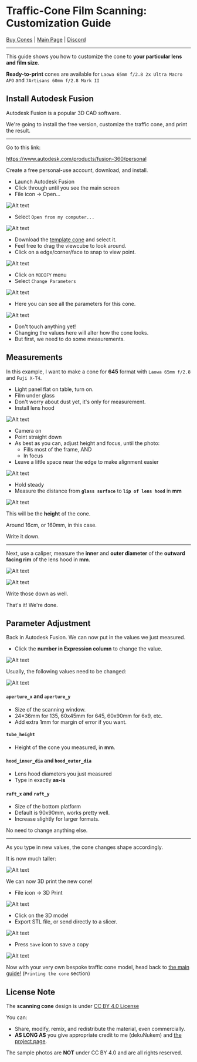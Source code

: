 # Traffic-Cone Film Scanning: Customization Guide

[Buy Cones]() | [Main Page](README.md) | [Discord](https://discord.gg/wB9mKjD2Cn)

----------

This guide shows you how to customize the cone to **your particular lens and film size**.

**Ready-to-print** cones are available for `Laowa 65mm f/2.8 2x Ultra Macro APO` and `7Artisans 60mm f/2.8 Mark II`

## Install Autodesk Fusion

Autodesk Fusion is a popular 3D CAD software.

We're going to install the free version, customize the traffic cone, and print the result.

------

Go to this link:

https://www.autodesk.com/products/fusion-360/personal

Create a free personal-use account, download, and install.

* Launch Autodesk Fusion
* Click through until you see the main screen
* File icon -> Open...

![Alt text](images/open.png)

* Select `Open from my computer...`

![Alt text](images/frompc.png)

* Download the [template cone](https://github.com/dekuNukem/traffic-cone-film-scanning/raw/master/3d_models/cone_template.f3d) and select it.
* Feel free to drag the viewcube to look around.
* Click on a edge/corner/face to snap to view point.

![Alt text](images/tempcone.png)

* Click on `MODIFY` menu
* Select `Change Parameters`

![Alt text](images/changepara.png)

* Here you can see all the parameters for this cone.

![Alt text](images/parameters_35mm.png)

* Don't touch anything yet!
* Changing the values here will alter how the cone looks. 
* But first, we need to do some measurements.

## Measurements

In this example, I want to make a cone for **645** format with `Laowa 65mm f/2.8` and `Fuji X-T4`.

* Light panel flat on table, turn on.
* Film under glass
* Don't worry about dust yet, it's only for measurement.
* Install lens hood

![Alt text](images/measurestart.jpeg)

* Camera on
* Point straight down
* As best as you can, adjust height and focus, until the photo:
	* Fills most of the frame, AND
	* In focus
* Leave a little space near the edge to make alignment easier 

![Alt text](images/heightfocus.png)

* Hold steady
* Measure the distance from **`glass surface`** to **`lip of lens hood`** in **mm**

![Alt text](images/ruler.jpeg)

This will be the **height** of the cone.

Around 16cm, or 160mm, in this case.

Write it down.

----

Next, use a caliper, measure the **inner** and **outer diameter** of the **outward facing rim** of the lens hood in **mm**.

![Alt text](images/hoodin.jpeg)

![Alt text](images/hoodout.jpeg)

Write those down as well.

That's it! We're done.

## Parameter Adjustment

Back in Autodesk Fusion. We can now put in the values we just measured.

* Click the **number in Expression column** to change the value.

![Alt text](images/click.png)

Usually, the following values need to be changed:

![Alt text](images/newpara.png)

#### `aperture_x` and `aperture_y`

* Size of the scanning window.
* 24×36mm for 135, 60x45mm for 645, 60x90mm for 6x9, etc.
* Add extra 1mm for margin of error if you want.

#### `tube_height`

* Height of the cone you measured, in **mm**.

#### `hood_inner_dia` and `hood_outer_dia`

* Lens hood diameters you just measured
* Type in exactly **as-is**

#### `raft_x` and `raft_y`

* Size of the bottom platform
* Default is 90x90mm, works pretty well.
* Increase slightly for larger formats.


No need to change anything else.

---------

As you type in new values, the cone changes shape accordingly.

It is now much taller:

![Alt text](images/newcone.png)

We can now 3D print the new cone!

* File icon -> 3D Print 

![Alt text](images/f3d.png)

* Click on the 3D model
* Export STL file, or send directly to a slicer.

![Alt text](images/3dmenu.png)

* Press `Save` icon to save a copy

![Alt text](images/save.png)

Now with your very own bespoke traffic cone model, head back to [the main guide!](README.md#printing-the-cone) (`Printing the cone` section)

## License Note

The **scanning cone** design is under [CC BY 4.0 License](https://creativecommons.org/licenses/by/4.0/deed.en)

You can:

* Share, modify, remix, and redistribute the material, even commercially.
* **AS LONG AS** you give appropriate credit to me (dekuNukem) and [the project page](https://github.com/dekuNukem/traffic-cone-film-scanning).

The sample photos are **NOT** under CC BY 4.0 and are all rights reserved.